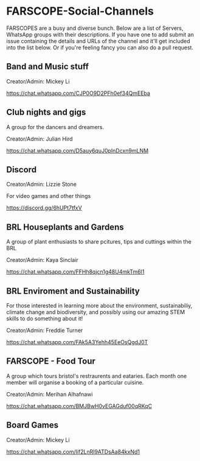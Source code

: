# FARSCOPE-Social-Channels

FARSCOPES are a busy and diverse bunch. Below are a list of Servers, WhatsApp groups with their descriptions. If you have one to add submit an issue containing the details and URLs of the channel and it'll get included into the list below. Or if you're feeling fancy you can also do a pull request.

## Band and Music stuff

Creator/Admin: Mickey Li

https://chat.whatsapp.com/CJP0O9D2PFh0ef34QmEEba 

## Club nights and gigs

A group for the dancers and dreamers. 

Creator/Admin: Julian Hird

https://chat.whatsapp.com/D5auy6quJ0pInDcxn9mLNM

## Discord 

Creator/Admin: Lizzie Stone

For video games and other things

https://discord.gg/6hUPt7tfxV

## BRL Houseplants and Gardens

A group of plant enthusiasts to share pcitures, tips and cuttings within the BRL

Creator/Admin: Kaya Sinclair

https://chat.whatsapp.com/FFHh8qjcn1g48U4mkTm6l1

## BRL Enviroment and Sustainability

For those interested in learning more about the environment, sustainabiliy, climate change and biodiversity, and possibly using our amazing STEM skills to do something about it!

Creator/Admin: Freddie Turner

https://chat.whatsapp.com/FAk5A3Yehh45EeOsQgdJ0T
 
## FARSCOPE - Food Tour

A group which tours bristol's restraurents and eataries. Each month one member will organise a booking of a particular cuisine.

Creator/Admin: Merihan Alhafnawi

https://chat.whatsapp.com/BMJBwH0vEGAGduf00qRKqC

## Board Games

Creator/Admin: Mickey Li

https://chat.whatsapp.com/Iif2LnRl9ATDsAa84kxNd1
